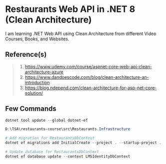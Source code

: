 # Restaurants Web API in .NET 8 (Clean Architecture)

I am learning .NET Web API using Clean Architecture from different Video Courses, Books, and Websites.

## Reference(s)

> 1. <https://www.udemy.com/course/aspnet-core-web-api-clean-architecture-azure>
> 1. <https://www.dandoescode.com/blog/clean-architecture-an-introduction>
> 1. <https://blog.ndepend.com/clean-architecture-for-asp-net-core-solution/>

## Few Commands
```powershell
dotnet tool update --global dotnet-ef

D:\TSA\restaurants-course\src\Restaurants.Infrastructure

# Add migration for RestaurantsDbContext
dotnet ef migrations add InitialCreate --project . --startup-project . --context RestaurantsDbContext

# Update database for RestaurantsDbContext
dotnet ef database update --context LMSIdentityDbContext

```